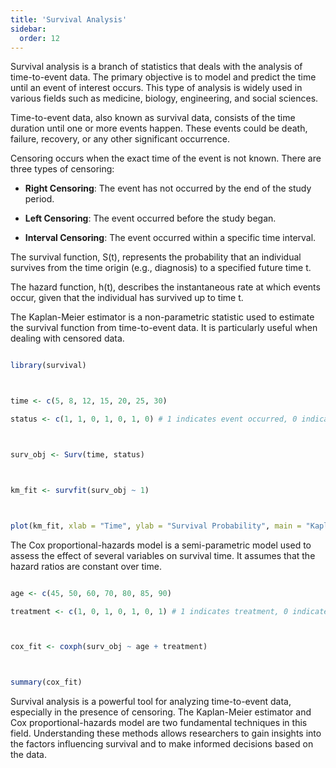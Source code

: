 ```yaml
---
title: 'Survival Analysis'
sidebar:
  order: 12
---
```


 

Survival analysis is a branch of statistics that deals with the analysis of time-to-event data. The primary objective is to model and predict the time until an event of interest occurs. This type of analysis is widely used in various fields such as medicine, biology, engineering, and social sciences.







Time-to-event data, also known as survival data, consists of the time duration until one or more events happen. These events could be death, failure, recovery, or any other significant occurrence.





Censoring occurs when the exact time of the event is not known. There are three types of censoring:

- **Right Censoring**: The event has not occurred by the end of the study period.

- **Left Censoring**: The event occurred before the study began.

- **Interval Censoring**: The event occurred within a specific time interval.





The survival function, S(t), represents the probability that an individual survives from the time origin (e.g., diagnosis) to a specified future time t.





The hazard function, h(t), describes the instantaneous rate at which events occur, given that the individual has survived up to time t.





The Kaplan-Meier estimator is a non-parametric statistic used to estimate the survival function from time-to-event data. It is particularly useful when dealing with censored data.



```r

library(survival)



time <- c(5, 8, 12, 15, 20, 25, 30)

status <- c(1, 1, 0, 1, 0, 1, 0) # 1 indicates event occurred, 0 indicates censored



surv_obj <- Surv(time, status)



km_fit <- survfit(surv_obj ~ 1)



plot(km_fit, xlab = "Time", ylab = "Survival Probability", main = "Kaplan-Meier Survival Curve")

```





The Cox proportional-hazards model is a semi-parametric model used to assess the effect of several variables on survival time. It assumes that the hazard ratios are constant over time.



```r

age <- c(45, 50, 60, 70, 80, 85, 90)

treatment <- c(1, 0, 1, 0, 1, 0, 1) # 1 indicates treatment, 0 indicates control



cox_fit <- coxph(surv_obj ~ age + treatment)



summary(cox_fit)

```





Survival analysis is a powerful tool for analyzing time-to-event data, especially in the presence of censoring. The Kaplan-Meier estimator and Cox proportional-hazards model are two fundamental techniques in this field. Understanding these methods allows researchers to gain insights into the factors influencing survival and to make informed decisions based on the data.